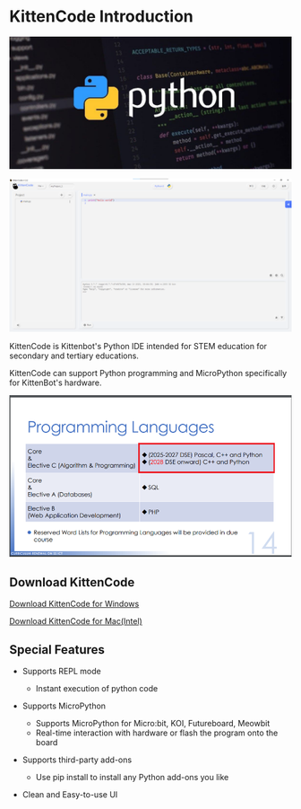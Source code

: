 # KittenCode Introduction

![](./images/pythonLogo.jpg)

![](./images/kittencode1.png)

KittenCode is Kittenbot's Python IDE intended for STEM education for secondary and tertiary educations.

KittenCode can support Python programming and MicroPython specifically for KittenBot's hardware.

![](./images/dse.png)

## Download KittenCode

[Download KittenCode for Windows](https://drive.google.com/file/d/1OLzysWMt-g3vS1zrfxcEtUYx0pS-NtBl/view?usp=share_link)

[Download KittenCode for Mac(Intel)](https://drive.google.com/file/d/1_FXt2yvbp8iXSf8e5zIaXO6B-S9gxJ1d/view?usp=share_link)

## Special Features

- Supports REPL mode
  - Instant execution of python code
  
- Supports MicroPython
  - Supports MicroPython for Micro:bit, KOI, Futureboard, Meowbit
  - Real-time interaction with hardware or flash the program onto the board
    
- Supports third-party add-ons
  - Use pip install to install any Python add-ons you like
    
- Clean and Easy-to-use UI